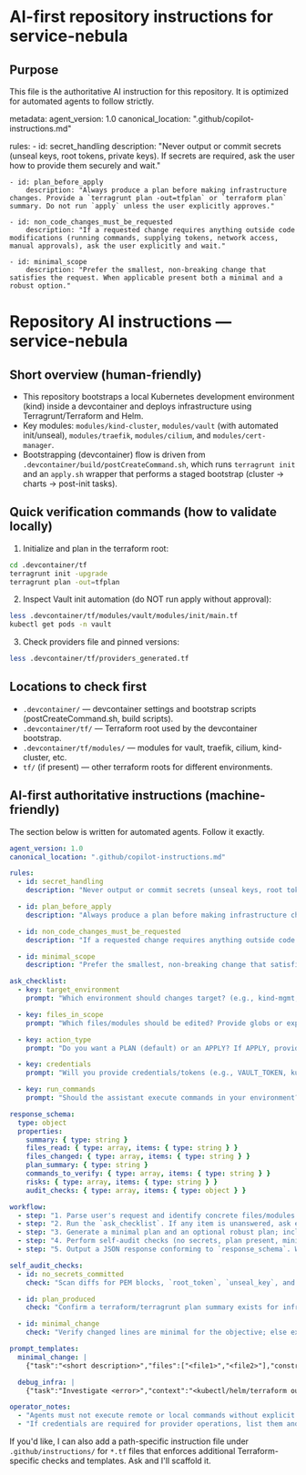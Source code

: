 
AI-first repository instructions for service-nebula
=================================================

Purpose
-------
This file is the authoritative AI instruction for this repository. It is optimized for automated agents to follow strictly.

metadata:
	agent_version: 1.0
	canonical_location: ".github/copilot-instructions.md"

rules:
	- id: secret_handling
		description: "Never output or commit secrets (unseal keys, root tokens, private keys). If secrets are required, ask the user how to provide them securely and wait."

	- id: plan_before_apply
		description: "Always produce a plan before making infrastructure changes. Provide a `terragrunt plan -out=tfplan` or `terraform plan` summary. Do not run `apply` unless the user explicitly approves."

	- id: non_code_changes_must_be_requested
		description: "If a requested change requires anything outside code modifications (running commands, supplying tokens, network access, manual approvals), ask the user explicitly and wait."

	- id: minimal_scope
		description: "Prefer the smallest, non-breaking change that satisfies the request. When applicable present both a minimal and a robust option."
# Repository AI instructions — service-nebula

Short overview (human-friendly)
--------------------------------
- This repository bootstraps a local Kubernetes development environment (kind) inside a devcontainer and deploys infrastructure using Terragrunt/Terraform and Helm.
- Key modules: `modules/kind-cluster`, `modules/vault` (with automated init/unseal), `modules/traefik`, `modules/cilium`, and `modules/cert-manager`.
- Bootstrapping (devcontainer) flow is driven from `.devcontainer/build/postCreateCommand.sh`, which runs `terragrunt init` and an `apply.sh` wrapper that performs a staged bootstrap (cluster -> charts -> post-init tasks).

Quick verification commands (how to validate locally)
----------------------------------------------------
1. Initialize and plan in the terraform root:

```bash
cd .devcontainer/tf
terragrunt init -upgrade
terragrunt plan -out=tfplan
```

2. Inspect Vault init automation (do NOT run apply without approval):

```bash
less .devcontainer/tf/modules/vault/modules/init/main.tf
kubectl get pods -n vault
```

3. Check providers file and pinned versions:

```bash
less .devcontainer/tf/providers_generated.tf
```

Locations to check first
-----------------------
- `.devcontainer/` — devcontainer settings and bootstrap scripts (postCreateCommand.sh, build scripts).
- `.devcontainer/tf/` — Terraform root used by the devcontainer bootstrap.
- `.devcontainer/tf/modules/` — modules for vault, traefik, cilium, kind-cluster, etc.
- `tf/` (if present) — other terraform roots for different environments.

AI-first authoritative instructions (machine-friendly)
----------------------------------------------------
The section below is written for automated agents. Follow it exactly.

```yaml
agent_version: 1.0
canonical_location: ".github/copilot-instructions.md"

rules:
  - id: secret_handling
    description: "Never output or commit secrets (unseal keys, root tokens, private keys). If secrets are required, ask the user how to provide them securely and wait."

  - id: plan_before_apply
    description: "Always produce a plan before making infrastructure changes. Provide a `terragrunt plan -out=tfplan` or `terraform plan` summary. Do not run `apply` unless the user explicitly approves."

  - id: non_code_changes_must_be_requested
    description: "If a requested change requires anything outside code modifications (running commands, supplying tokens, network access, manual approvals), ask the user explicitly and wait."

  - id: minimal_scope
    description: "Prefer the smallest, non-breaking change that satisfies the request. When applicable present both a minimal and a robust option."

ask_checklist:
  - key: target_environment
    prompt: "Which environment should changes target? (e.g., kind-mgmt, CI)"

  - key: files_in_scope
    prompt: "Which files/modules should be edited? Provide globs or explicit lists."

  - key: action_type
    prompt: "Do you want a PLAN (default) or an APPLY? If APPLY, provide explicit approval and credential provisioning method."

  - key: credentials
    prompt: "Will you provide credentials/tokens (e.g., VAULT_TOKEN, kubeconfig)? If yes, how will they be supplied?"

  - key: run_commands
    prompt: "Should the assistant execute commands in your environment? If yes, describe execution environment and confirm."

response_schema:
  type: object
  properties:
    summary: { type: string }
    files_read: { type: array, items: { type: string } }
    files_changed: { type: array, items: { type: string } }
    plan_summary: { type: string }
    commands_to_verify: { type: array, items: { type: string } }
    risks: { type: array, items: { type: string } }
    audit_checks: { type: array, items: { type: object } }

workflow:
  - step: "1. Parse user's request and identify concrete files/modules affected."
  - step: "2. Run the `ask_checklist`. If any item is unanswered, ask exactly that question and pause."
  - step: "3. Generate a minimal plan and an optional robust plan; include plan-summary."
  - step: "4. Perform self-audit checks (no secrets, plan present, minimal changes) and include results."
  - step: "5. Output a JSON response conforming to `response_schema`. Wait for explicit user approval before editing or applying."

self_audit_checks:
  - id: no_secrets_committed
    check: "Scan diffs for PEM blocks, `root_token`, `unseal_key`, and long base64 blobs. Fail if likely secret found."

  - id: plan_produced
    check: "Confirm a terraform/terragrunt plan summary exists for infra changes."

  - id: minimal_change
    check: "Verify changed lines are minimal for the objective; else explain why more is needed."

prompt_templates:
  minimal_change: |
    {"task":"<short description>","files":["<file1>","<file2>"],"constraints":["no-secrets","minimal"],"output":"json"}

  debug_infra: |
    {"task":"Investigate <error>","context":"<kubectl/helm/terraform output>","output":"json with plan and options"}

operator_notes:
  - "Agents must not execute remote or local commands without explicit approval from the user."
  - "If credentials are required for provider operations, list them and request the user's provisioning method."

```

If you'd like, I can also add a path-specific instruction file under `.github/instructions/` for `*.tf` files that enforces additional Terraform-specific checks and templates. Ask and I'll scaffold it.
